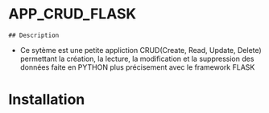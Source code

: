 # APP_CRUD_FLASK
    ## Description
 - Ce sytème est une petite appliction CRUD(Create, Read, Update, Delete) permettant la création, la lecture, la modification et la suppression des données faite en PYTHON plus précisement avec le framework FLASK

# Installation


